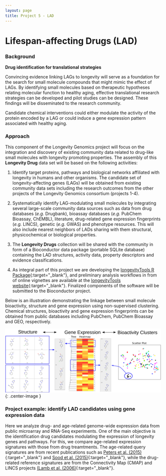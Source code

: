 ```yaml
---
layout: page
title: Project 5 - LAD
---
```


# Lifespan-affecting Drugs (LAD)

### Background

**Drug identification for translational strategies**

Convincing evidence linking LAGs to longevity will serve as a foundation for the search for small molecule compounds that might mimic the effect of LAGs. By identifying small molecules based on therapeutic hypotheses relating molecular function to healthy aging, effective translational research strategies can be developed and pilot studies can be designed. These findings will be disseminated to the research community.

Candidate chemical interventions could either modulate the activity of the protein encoded by a LAG or could induce a gene expression pattern associated with healthy aging. 

### Approach

This component of the Longevity Genomics project will focus on the integration and discovery of existing community data related to drug-like small molecules with longevity promoting properties. The assembly of this **Longevity Drug** data set will be based on the following activities:

1. Identify target proteins, pathways and biological networks affiliated with longevity in humans and other organisms. The candidate set of longevity-affecting genes (LAGs) will be obtained from existing community data sets including the research outcomes from the other projects of the Longevity Genomics consortium (projects 1-4).
2. Systematically identify LAG-modulating small molecules by integrating several large-scale community data sources such as data from drug databases (_e.g._ Drugbank), bioassay databases (_e.g._ PubChem Bioassay, ChEMBL), literature, drug-related gene expression fingerprints (_e.g._ LINCS), genetic (_e.g._ GWAS) and phenotype resources. This will also include nearest neighbors of LADs sharing with them structural, physicochemical or biological properties. 
3. The **Longevity Drugs** collection will be shared with the community in form of a Bioconductor data package (portable SQLite database) containing the LAD structures, activity data, property descriptors and evidence classifications.  

4. As integral part of this project we are developing the [longevityTools R Package](https://github.com/tgirke/longevityTools){:target="_blank"}, and preliminary analysis workflows in from of online vignettes are available at the [longevityTools website](http://girke.bioinformatics.ucr.edu/longevityTools/mydoc/home.html){:target="_blank"}. Finalized components of the software will be submitted to the Bioconductor project.

Below is an illustration demonstrating the linkage between small molecule bioactivity, structure and gene expression using non-supervised clustering. Chemical structures, bioactivity and gene expression fingerprints can be obtained from public databases including PubChem, PubChem Bioassay and GEO, respectively. 

![Cluster Image](/public/images/cluster_image.svg){: .center-image }


### Project example: identify LAD candidates using gene expression data

Here we analyze drug- and age-related genome-wide expression data from public microarray and RNA-Seq experiments. One of the main objective is the identification drug candidates modulating the expression of longevity genes and pathways. For this, we compare age-related expression signatures with those from drug treamtments. The age-related query signatures are from recent publications such as [Peters et al. (2015)](http://www.ncbi.nlm.nih.gov/pubmed/26490707){:target="_blank"} and  [Sood et al. (2015)](http://www.ncbi.nlm.nih.gov/pubmed/26343147){:target="_blank"}, while the drug-related reference signatures are from the Connectivity Map (CMAP) and LINCS projects [(Lamb et al. (2006)](http://www.ncbi.nlm.nih.gov/pubmed/17008526){:target="_blank"}.







